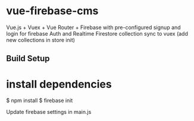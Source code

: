 # vue-firebase-cms

Vue.js + Vuex + Vue Router + Firebase with pre-configured signup and login for firebase Auth and Realtime Firestore collection sync to vuex (add new collections in store init)

## Build Setup

# install dependencies
$ npm install
$ firebase init

Update firebase settings in main.js
